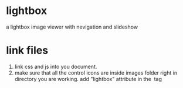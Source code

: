 # lightbox
a lightbox image viewer with nevigation and slideshow
# link files
1. link css and js into you document.
2. make sure that all the control icons are inside images folder right in directory you are working.
add "lightbox" attribute in the <img> tag
